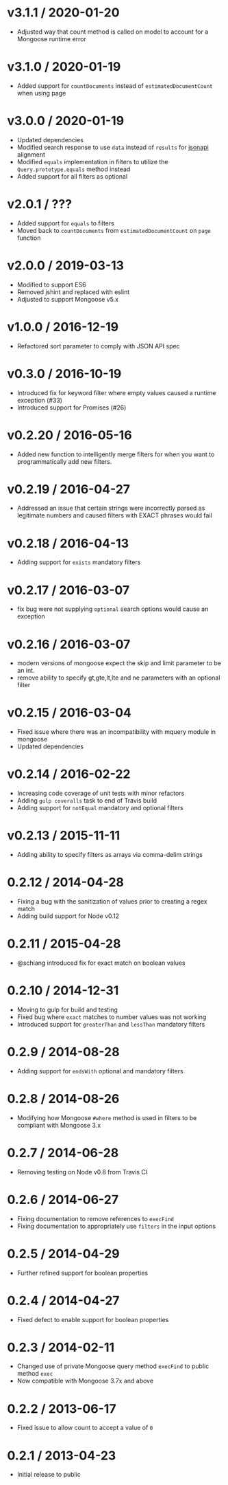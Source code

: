 # v3.1.1 / 2020-01-20

* Adjusted way that count method is called on model to account for a Mongoose runtime error

# v3.1.0 / 2020-01-19

* Added support for `countDocuments` instead of `estimatedDocumentCount` when using page

# v3.0.0 / 2020-01-19

* Updated dependencies
* Modified search response to use `data` instead of `results` for [jsonapi](https://jsonapi.org/format/#fetching-resources-responses) alignment
* Modified `equals` implementation in filters to utilize the `Query.prototype.equals` method instead
* Added support for all filters as optional

# v2.0.1 / ???

* Added support for `equals` to filters
* Moved back to `countDocuments` from `estimatedDocumentCount` on `page` function

# v2.0.0 / 2019-03-13

* Modified to support ES6
* Removed jshint and replaced with eslint
* Adjusted to support Mongoose v5.x

# v1.0.0 / 2016-12-19

* Refactored sort parameter to comply with JSON API spec

# v0.3.0 / 2016-10-19

* Introduced fix for keyword filter where empty values caused a runtime exception (#33)
* Introduced support for Promises (#26)

# v0.2.20 / 2016-05-16

* Added new function to intelligently merge filters for when you want to
programmatically add new filters.

# v0.2.19 / 2016-04-27

* Addressed an issue that certain strings were incorrectly parsed as legitimate
numbers and caused filters with EXACT phrases would fail

# v0.2.18 / 2016-04-13

* Adding support for `exists` mandatory filters

# v0.2.17 / 2016-03-07

* fix bug were not supplying `optional` search options would cause an exception

# v0.2.16 / 2016-03-07

* modern versions of mongoose expect the skip and limit parameter to be an int.
* remove ability to specify gt,gte,lt,lte and ne parameters with an optional filter

# v0.2.15 / 2016-03-04

* Fixed issue where there was an incompatibility with mquery module in mongoose
* Updated dependencies

# v0.2.14 / 2016-02-22

* Increasing code coverage of unit tests with minor refactors
* Adding `gulp coveralls` task to end of Travis build
* Adding support for `notEqual` mandatory and optional filters

# v0.2.13 / 2015-11-11

* Adding ability to specify filters as arrays via comma-delim strings

# 0.2.12 / 2014-04-28

* Fixing a bug with the sanitization of values prior to creating a regex match
* Adding build support for Node v0.12

# 0.2.11 / 2015-04-28

* @schiang introduced fix for exact match on boolean values

# 0.2.10 / 2014-12-31

* Moving to gulp for build and testing
* Fixed bug where `exact` matches to number values was not working
* Introduced support for `greaterThan` and `lessThan` mandatory filters

# 0.2.9 / 2014-08-28

* Adding support for `endsWith` optional and mandatory filters

# 0.2.8 / 2014-08-26

* Modifying how Mongoose `#where` method is used in filters to be compliant with Mongoose 3.x

# 0.2.7 / 2014-06-28

* Removing testing on Node v0.8 from Travis CI

# 0.2.6 / 2014-06-27

* Fixing documentation to remove references to `execFind`
* Fixing documentation to appropriately use `filters` in the input options

# 0.2.5 / 2014-04-29

* Further refined support for boolean properties

# 0.2.4 / 2014-04-27

* Fixed defect to enable support for boolean properties

# 0.2.3 / 2014-02-11

* Changed use of private Mongoose query method `execFind` to public method `exec`
* Now compatible with Mongoose 3.7x and above

# 0.2.2 / 2013-06-17

* Fixed issue to allow count to accept a value of `0`

# 0.2.1 / 2013-04-23

* Initial release to public
